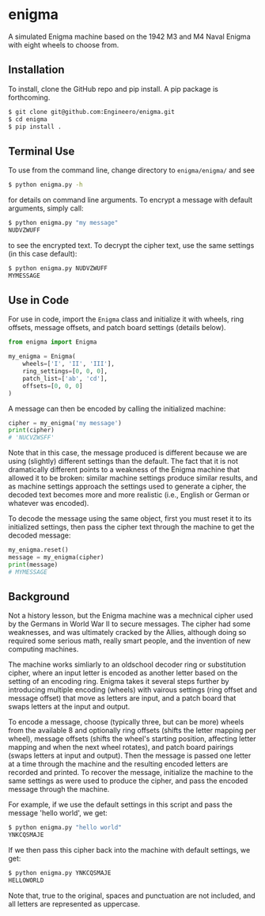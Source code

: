 # enigma
A simulated Enigma machine based on the 1942 M3 and M4 Naval Enigma with eight
wheels to choose from.

## Installation
To install, clone the GitHub repo and pip install. A pip package is forthcoming.

```bash
$ git clone git@github.com:Engineero/enigma.git
$ cd enigma
$ pip install .
```

## Terminal Use
To use from the command line, change directory to `enigma/enigma/` and see

```bash
$ python enigma.py -h
```

for details on command line arguments. To encrypt a message with default
arguments, simply call:

```bash
$ python enigma.py "my message"
NUDVZWUFF
```

to see the encrypted text. To decrypt the cipher text, use the same settings
(in this case default):

```bash
$ python enigma.py NUDVZWUFF
MYMESSAGE
```

## Use in Code
For use in code, import the `Enigma` class and initialize it with wheels,
ring offsets, message offsets, and patch board settings (details below).

```python
from enigma import Enigma

my_enigma = Enigma(
    wheels=['I', 'II', 'III'],
    ring_settings=[0, 0, 0],
    patch_list=['ab', 'cd'],
    offsets=[0, 0, 0]
)
```

A message can then be encoded by calling the initialized machine:

```python
cipher = my_enigma('my message')
print(cipher)
# 'NUCVZWSFF'
```

Note that in this case, the message produced is different because we are using
(slightly) different settings than the default. The fact that it is not
dramatically different points to a weakness of the Enigma machine that allowed
it to be broken: similar machine settings produce similar results, and as
machine settings approach the settings used to generate a cipher, the decoded
text becomes more and more realistic (i.e., English or German or whatever was
encoded).

To decode the message using the same object, first you must reset it to its
initialized settings, then pass the cipher text through the machine to get
the decoded message:

```python
my_enigma.reset()
message = my_enigma(cipher)
print(message)
# MYMESSAGE
```

## Background
Not a history lesson, but the Enigma machine was a mechnical cipher used by
the Germans in World War II to secure messages. The cipher had some weaknesses,
and was ultimately cracked by the Allies, although doing so required some
serious math, really smart people, and the invention of new computing machines.

The machine works simliarly to an oldschool decoder ring or substitution cipher,
where an input letter is encoded as another letter based on the setting of an
encoding ring. Enigma takes it several steps further by introducing multiple
encoding (wheels) with vairous settings (ring offset and message offset) that
move as letters are input, and a patch board that swaps letters at the input and
output.

To encode a message, choose (typically three, but can be more) wheels from the
available 8 and optionally ring offsets (shifts the letter mapping per wheel),
message offsets (shifts the wheel's starting position, affecting letter
mapping and when the next wheel rotates), and patch board pairings (swaps
letters at input and output). Then the message is passed one letter at a time
through the machine and the resulting encoded letters are recorded and printed.
To recover the message, initialize the machine to the same settings as were used
to produce the cipher, and pass the encoded message through the machine.

For example, if we use the default settings in this script and pass the message
'hello world', we get:

```bash
$ python enigma.py "hello world"
YNKCQSMAJE
```

If we then pass this cipher back into the machine with default settings, we get:

```bash
$ python enigma.py YNKCQSMAJE
HELLOWORLD
```

Note that, true to the original, spaces and punctuation are not included, and
all letters are represented as uppercase.
